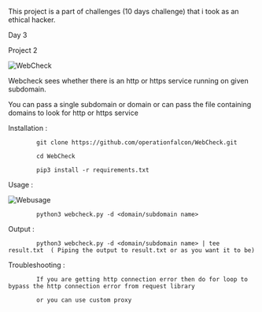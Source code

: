 This project is a part of challenges (10 days challenge) that i took as an ethical hacker.

Day 3

Project 2

![WebCheck](https://user-images.githubusercontent.com/83413793/116781815-1abe4380-aaa3-11eb-84db-8de17d7b8352.png)

Webcheck sees whether there is an http or https service running on given subdomain.

You can pass a single subdomain or domain or can pass the file containing domains to look for http or https service

Installation :

            git clone https://github.com/operationfalcon/WebCheck.git
            
            cd WebCheck
            
            pip3 install -r requirements.txt

Usage :

![Webusage](https://user-images.githubusercontent.com/83413793/116782078-bef4ba00-aaa4-11eb-8d00-ac4ac2e95e6a.png)

            python3 webcheck.py -d <domain/subdomain name>
            
            
            
Output :

            python3 webcheck.py -d <domain/subdomain name> | tee result.txt  ( Piping the output to result.txt or as you want it to be)
            

Troubleshooting :

            If you are getting http connection error then do for loop to bypass the http connection error from request library
            
            or you can use custom proxy
